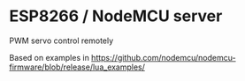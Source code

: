 # ESP8266 / NodeMCU server

PWM servo control remotely

Based on examples in https://github.com/nodemcu/nodemcu-firmware/blob/release/lua_examples/
